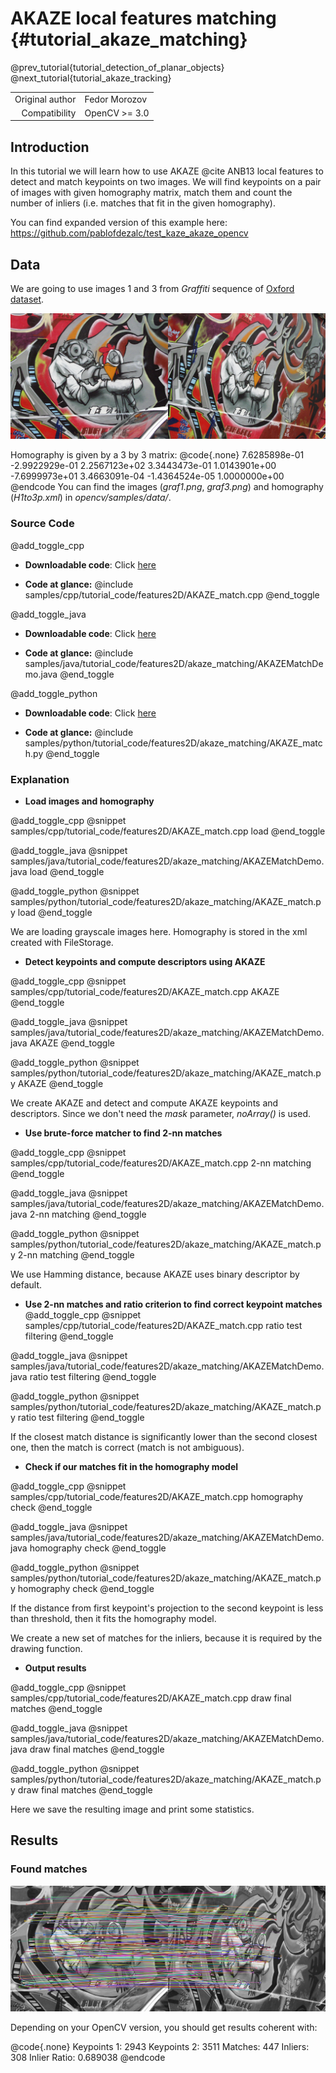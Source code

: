 AKAZE local features matching {#tutorial_akaze_matching}
=============================

@prev_tutorial{tutorial_detection_of_planar_objects}
@next_tutorial{tutorial_akaze_tracking}

|    |    |
| -: | :- |
| Original author | Fedor Morozov |
| Compatibility | OpenCV >= 3.0 |

Introduction
------------

In this tutorial we will learn how to use AKAZE @cite ANB13 local features to detect and match keypoints on
two images.
We will find keypoints on a pair of images with given homography matrix, match them and count the
number of inliers (i.e. matches that fit in the given homography).

You can find expanded version of this example here:
<https://github.com/pablofdezalc/test_kaze_akaze_opencv>

Data
----

We are going to use images 1 and 3 from *Graffiti* sequence of [Oxford dataset](http://www.robots.ox.ac.uk/~vgg/data/data-aff.html).

![](images/graf.png)

Homography is given by a 3 by 3 matrix:
@code{.none}
7.6285898e-01  -2.9922929e-01   2.2567123e+02
3.3443473e-01   1.0143901e+00  -7.6999973e+01
3.4663091e-04  -1.4364524e-05   1.0000000e+00
@endcode
You can find the images (*graf1.png*, *graf3.png*) and homography (*H1to3p.xml*) in
*opencv/samples/data/*.

### Source Code

@add_toggle_cpp
-   **Downloadable code**: Click
    [here](https://raw.githubusercontent.com/opencv/opencv/master/samples/cpp/tutorial_code/features2D/AKAZE_match.cpp)

-   **Code at glance:**
    @include samples/cpp/tutorial_code/features2D/AKAZE_match.cpp
@end_toggle

@add_toggle_java
-   **Downloadable code**: Click
    [here](https://raw.githubusercontent.com/opencv/opencv/master/samples/java/tutorial_code/features2D/akaze_matching/AKAZEMatchDemo.java)

-   **Code at glance:**
    @include samples/java/tutorial_code/features2D/akaze_matching/AKAZEMatchDemo.java
@end_toggle

@add_toggle_python
-   **Downloadable code**: Click
    [here](https://raw.githubusercontent.com/opencv/opencv/master/samples/python/tutorial_code/features2D/akaze_matching/AKAZE_match.py)

-   **Code at glance:**
    @include samples/python/tutorial_code/features2D/akaze_matching/AKAZE_match.py
@end_toggle

### Explanation

-   **Load images and homography**

@add_toggle_cpp
@snippet samples/cpp/tutorial_code/features2D/AKAZE_match.cpp load
@end_toggle

@add_toggle_java
@snippet samples/java/tutorial_code/features2D/akaze_matching/AKAZEMatchDemo.java load
@end_toggle

@add_toggle_python
@snippet samples/python/tutorial_code/features2D/akaze_matching/AKAZE_match.py load
@end_toggle

We are loading grayscale images here. Homography is stored in the xml created with FileStorage.

-   **Detect keypoints and compute descriptors using AKAZE**

@add_toggle_cpp
@snippet samples/cpp/tutorial_code/features2D/AKAZE_match.cpp AKAZE
@end_toggle

@add_toggle_java
@snippet samples/java/tutorial_code/features2D/akaze_matching/AKAZEMatchDemo.java AKAZE
@end_toggle

@add_toggle_python
@snippet samples/python/tutorial_code/features2D/akaze_matching/AKAZE_match.py AKAZE
@end_toggle

We create AKAZE and detect and compute AKAZE keypoints and descriptors. Since we don't need the *mask*
parameter, *noArray()* is used.

-   **Use brute-force matcher to find 2-nn matches**

@add_toggle_cpp
@snippet samples/cpp/tutorial_code/features2D/AKAZE_match.cpp 2-nn matching
@end_toggle

@add_toggle_java
@snippet samples/java/tutorial_code/features2D/akaze_matching/AKAZEMatchDemo.java 2-nn matching
@end_toggle

@add_toggle_python
@snippet samples/python/tutorial_code/features2D/akaze_matching/AKAZE_match.py 2-nn matching
@end_toggle

We use Hamming distance, because AKAZE uses binary descriptor by default.

-   **Use 2-nn matches and ratio criterion to find correct keypoint matches**
@add_toggle_cpp
@snippet samples/cpp/tutorial_code/features2D/AKAZE_match.cpp ratio test filtering
@end_toggle

@add_toggle_java
@snippet samples/java/tutorial_code/features2D/akaze_matching/AKAZEMatchDemo.java ratio test filtering
@end_toggle

@add_toggle_python
@snippet samples/python/tutorial_code/features2D/akaze_matching/AKAZE_match.py ratio test filtering
@end_toggle

If the closest match distance is significantly lower than the second closest one, then the match is correct (match is not ambiguous).

-   **Check if our matches fit in the homography model**

@add_toggle_cpp
@snippet samples/cpp/tutorial_code/features2D/AKAZE_match.cpp homography check
@end_toggle

@add_toggle_java
@snippet samples/java/tutorial_code/features2D/akaze_matching/AKAZEMatchDemo.java homography check
@end_toggle

@add_toggle_python
@snippet samples/python/tutorial_code/features2D/akaze_matching/AKAZE_match.py homography check
@end_toggle

If the distance from first keypoint's projection to the second keypoint is less than threshold,
then it fits the homography model.

We create a new set of matches for the inliers, because it is required by the drawing function.

-   **Output results**

@add_toggle_cpp
@snippet samples/cpp/tutorial_code/features2D/AKAZE_match.cpp draw final matches
@end_toggle

@add_toggle_java
@snippet samples/java/tutorial_code/features2D/akaze_matching/AKAZEMatchDemo.java draw final matches
@end_toggle

@add_toggle_python
@snippet samples/python/tutorial_code/features2D/akaze_matching/AKAZE_match.py draw final matches
@end_toggle

Here we save the resulting image and print some statistics.

Results
-------

### Found matches

![](images/res.png)

Depending on your OpenCV version, you should get results coherent with:

@code{.none}
 Keypoints 1:   2943
 Keypoints 2:   3511
 Matches:       447
 Inliers:       308
 Inlier Ratio: 0.689038
@endcode
